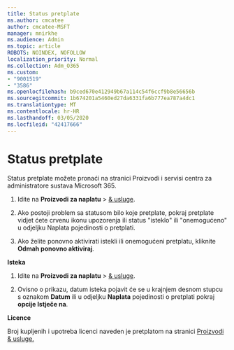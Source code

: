 ```yaml
---
title: Status pretplate
ms.author: cmcatee
author: cmcatee-MSFT
manager: mnirkhe
ms.audience: Admin
ms.topic: article
ROBOTS: NOINDEX, NOFOLLOW
localization_priority: Normal
ms.collection: Adm_O365
ms.custom:
- "9001519"
- "3586"
ms.openlocfilehash: b9ced670e412949b67a114c54f6ccf9b8e56656b
ms.sourcegitcommit: 1b674201a5460ed27da6331fa6b777ea787a4dc1
ms.translationtype: MT
ms.contentlocale: hr-HR
ms.lasthandoff: 03/05/2020
ms.locfileid: "42417666"
---
```

# <a name="subscription-status"></a>Status pretplate

Status pretplate možete pronaći na stranici Proizvodi i servisi centra za administratore sustava Microsoft 365.

1. Idite na **Proizvodi za naplatu** > [& usluge](https://go.microsoft.com/fwlink/p/?linkid=842054).

2. Ako postoji problem sa statusom bilo koje pretplate, pokraj pretplate vidjet ćete crvenu ikonu upozorenja ili status "isteklo" ili "onemogućeno" u odjeljku Naplata pojedinosti o pretplati.

3. Ako želite ponovno aktivirati istekli ili onemogućeni pretplatu, kliknite **Odmah ponovno aktiviraj**.

**Isteka**

1. Idite na **Proizvodi za naplatu** > [& usluge](https://go.microsoft.com/fwlink/p/?linkid=842054).

2. Ovisno o prikazu, datum isteka pojavit će se u krajnjem desnom stupcu s oznakom **Datum** ili u odjeljku **Naplata** pojedinosti o pretplati pokraj **opcije Istječe na**.

**Licence**

Broj kupljenih i upotreba licenci naveden je pretplatom na stranici [Proizvodi & usluge.](https://go.microsoft.com/fwlink/p/?linkid=842054)

